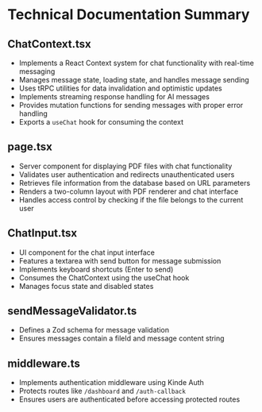 # Technical Documentation Summary

## ChatContext.tsx
- Implements a React Context system for chat functionality with real-time messaging
- Manages message state, loading state, and handles message sending
- Uses tRPC utilities for data invalidation and optimistic updates
- Implements streaming response handling for AI messages
- Provides mutation functions for sending messages with proper error handling
- Exports a `useChat` hook for consuming the context

## page.tsx
- Server component for displaying PDF files with chat functionality
- Validates user authentication and redirects unauthenticated users
- Retrieves file information from the database based on URL parameters
- Renders a two-column layout with PDF renderer and chat interface
- Handles access control by checking if the file belongs to the current user

## ChatInput.tsx
- UI component for the chat input interface
- Features a textarea with send button for message submission
- Implements keyboard shortcuts (Enter to send)
- Consumes the ChatContext using the useChat hook
- Manages focus state and disabled states

## sendMessageValidator.ts
- Defines a Zod schema for message validation
- Ensures messages contain a fileId and message content string

## middleware.ts
- Implements authentication middleware using Kinde Auth
- Protects routes like `/dashboard` and `/auth-callback`
- Ensures users are authenticated before accessing protected routes